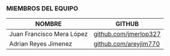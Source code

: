 ### MIEMBROS DEL EQUIPO

|          NOMBRE            |                        GITHUB                           |
|----------------------------|---------------------------------------------------------|
| Juan Francisco Mera López  | [github.com/jmerlop327](https://github.com/jmerlop327)  |
| Adrian Reyes Jimenez	     | [github.com/areyjim770](https://github.com/areyjim770)  |

